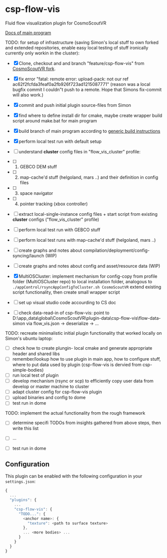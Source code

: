 # csp-flow-vis

Fluid flow visualization plugin for CosmoScoutVR

[Docs of main program](https://github.com/cosmoscout/cosmoscout-vr/tree/develop/docs)

TODO: for setup of infrastructure (saving Simon's local stuff to own forked and extended repositories, enable easy local testing of stuff ironically currently only workin in the cluster):
- [x] Clone, checkout and and branch "feature/csp-flow-vis" from [CosmoScoutVR fork](https://git.geomar.de/arena/cosmoscout-vr.git).
- [x] fix error "fatal: remote error: upload-pack: not our ref ac62f2fcfda3feaf0a2fb926f723ad1215087771"
      (reason was a local bugfix commit I couldn"t push to a remote. Hope that Simons fix-commit will also work.)
- [x] commit and push initial plugin source-files from Simon
- [x] find where to define install dir for cmake, maybe create wrapper build script around make.bat for main program
- [x] build branch of main program according to [generic build instructions](https://github.com/cosmoscout/cosmoscout-vr/blob/develop/docs/install.md) 
- [x] perform local test run with default setup
- [ ] understand **cluster** config files in "flow_vis_cluster" profile:
- [ ] 1. GEBCO DEM stuff
- [ ] 2. map-cache'd stuff (helgoland, mars ..) and their definition in config files
- [ ] 3. space navigator
- [ ] 4. pointer tracking (xbox  controller)
- [ ] extract local-single-instance config files + start script 
      from existing  **cluster** configs ("flow_vis_cluster" profile)
- [ ] perform local test run with GEBCO stuff
- [ ] perform local test runs with map-cache'd stuff (helgoland, mars ..)
- [ ] create graphs and notes about compilation/deployment/config-syncing/launch (WIP)
- [ ] create graphs and notes about config and asset/resource data (WIP)
- [x] MultiOSCluster: implement mechanism for config-copy from profile folder (MultiOSCluster repo) 
      to local installation folder, analogous to 
      `./appControl/rsyncAppConfigToCluster.sh CosmoScoutVR`
      extend existing script functionality, then create small wrapper script
- [ ] set up visual studio code accourding to CS doc
- [ ] check data-read-in of csp-flow-vis: point to D:\app_data\global\CosmoScoutVR\plugin-data\csp-flow-vis\flow-data-simon
      via flow_vis.json -> deserialize -> ...


TODO: recreate minimalistic initial plugin functionality that worked locally on Simon's ubuntu laptop:
- [ ] check how to create plungin- local cmake and generate appropriate header and shared libs
- [ ] remember/lookup how to use plugin in main app, how to configure stuff, where to put data used by plugin
      (csp-flow-vis is dervied from csp-simple-bodies)
- [ ] run local test of plugin
- [ ] develop mechanism (rsync or scp) to efficiently copy user data from develop or master machine to cluster
- [ ] adapt cluster config for csp-flow-vis plugin
- [ ] upload binaries and config to dome
- [ ] test run in dome

TODO: implement the actual functionality from the rough framework
- [ ] determine specifi TODOs from insights gathered from above steps, then write this list
- [ ] ...
- [ ] test run in dome





## Configuration

This plugin can be enabled with the following configuration in your `settings.json`:

```javascript
{
  ...
  "plugins": {
    ...
    "csp-flow-vis": {
      "TODO...": {
        <anchor name>: {
          "texture": <path to surface texture>
        },
        ... <more bodies> ...
      }
    }
  }
}
```





